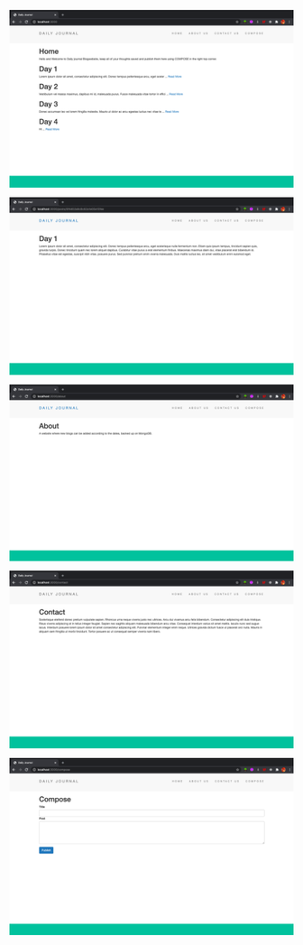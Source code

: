 
![](images/b1.png)

![](images/b2.png)

![](images/b3.png)

![](images/b4.png)

![](images/b5.png)
